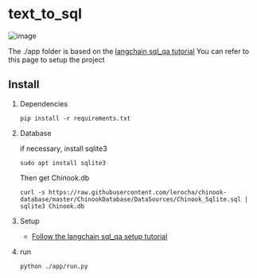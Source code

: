 # text_to_sql

![image](https://github.com/user-attachments/assets/fc7eaccc-d18f-4b50-8a69-f22b6d902b00)

The ./app folder is based on the [langchain sql_qa tutorial](https://python.langchain.com/docs/tutorials/sql_qa/)
You can refer to this page to setup the project

## Install

1. Dependencies

    ```shell
    pip install -r requirements.txt
    ```

2. Database

    if necessary, install sqlite3

    ```shell
    sudo apt install sqlite3
    ```

    Then get Chinook.db

    ```shell
    curl -s https://raw.githubusercontent.com/lerocha/chinook-database/master/ChinookDatabase/DataSources/Chinook_Sqlite.sql | sqlite3 Chinook.db
    ```

3. Setup

    * [Follow the langchain sql_qa setup tutorial](https://python.langchain.com/docs/tutorials/sql_qa/#setup)

4. run

    ```shell
    python ./app/run.py
    ```
